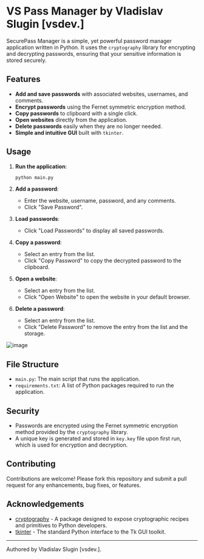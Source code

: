 # VS Pass Manager by Vladislav Slugin [vsdev.]

SecurePass Manager is a simple, yet powerful password manager application written in Python. It uses the `cryptography` library for encrypting and decrypting passwords, ensuring that your sensitive information is stored securely.

## Features

- **Add and save passwords** with associated websites, usernames, and comments.
- **Encrypt passwords** using the Fernet symmetric encryption method.
- **Copy passwords** to clipboard with a single click.
- **Open websites** directly from the application.
- **Delete passwords** easily when they are no longer needed.
- **Simple and intuitive GUI** built with `tkinter`.

## Usage

1. **Run the application**:
    ```sh
    python main.py
    ```

2. **Add a password**:
    - Enter the website, username, password, and any comments.
    - Click "Save Password".

3. **Load passwords**:
    - Click "Load Passwords" to display all saved passwords.

4. **Copy a password**:
    - Select an entry from the list.
    - Click "Copy Password" to copy the decrypted password to the clipboard.

5. **Open a website**:
    - Select an entry from the list.
    - Click "Open Website" to open the website in your default browser.

6. **Delete a password**:
    - Select an entry from the list.
    - Click "Delete Password" to remove the entry from the list and the storage.

![image](https://github.com/user-attachments/assets/fbebd717-23aa-4766-9fd8-4a0dc206748e)

## File Structure

- `main.py`: The main script that runs the application.
- `requirements.txt`: A list of Python packages required to run the application.

## Security

- Passwords are encrypted using the Fernet symmetric encryption method provided by the `cryptography` library.
- A unique key is generated and stored in `key.key` file upon first run, which is used for encryption and decryption.

## Contributing

Contributions are welcome! Please fork this repository and submit a pull request for any enhancements, bug fixes, or features.


## Acknowledgements

- [cryptography](https://cryptography.io/en/latest/) - A package designed to expose cryptographic recipes and primitives to Python developers.
- [tkinter](https://docs.python.org/3/library/tkinter.html) - The standard Python interface to the Tk GUI toolkit.

---

Authored by Vladislav Slugin [vsdev.].
